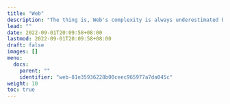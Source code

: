 ```yaml
---
title: "Web"
description: "The thing is, Web's complexity is always underestimated by rich talkers."
lead: ""
date: 2022-09-01T20:09:58+08:00
lastmod: 2022-09-01T20:09:58+08:00
draft: false
images: []
menu:
  docs:
    parent: ""
    identifier: "web-81e35936228b00ceec965977a7da045c"
weight: 10
toc: true
---
```

